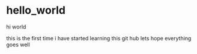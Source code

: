 # hello_world

hi world

this is the first time i have started learning this git hub
lets hope everything goes well
